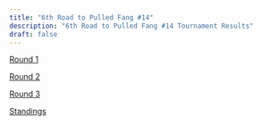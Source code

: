 ```yaml
---
title: "6th Road to Pulled Fang #14"
description: "6th Road to Pulled Fang #14 Tournament Results"
draft: false
---
```


[Round 1](/6rtpf14-round1-x.png)

[Round 2](/6rtpf14-round2.png)

[Round 3](/6rtpf14-round3.png)

[Standings](/6rtpf14-standings.png)
